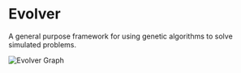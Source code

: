 # Evolver
A general purpose framework for using genetic algorithms to solve simulated problems.

![Evolver Graph](http://i.imgur.com/1Pv5GFL.png)
